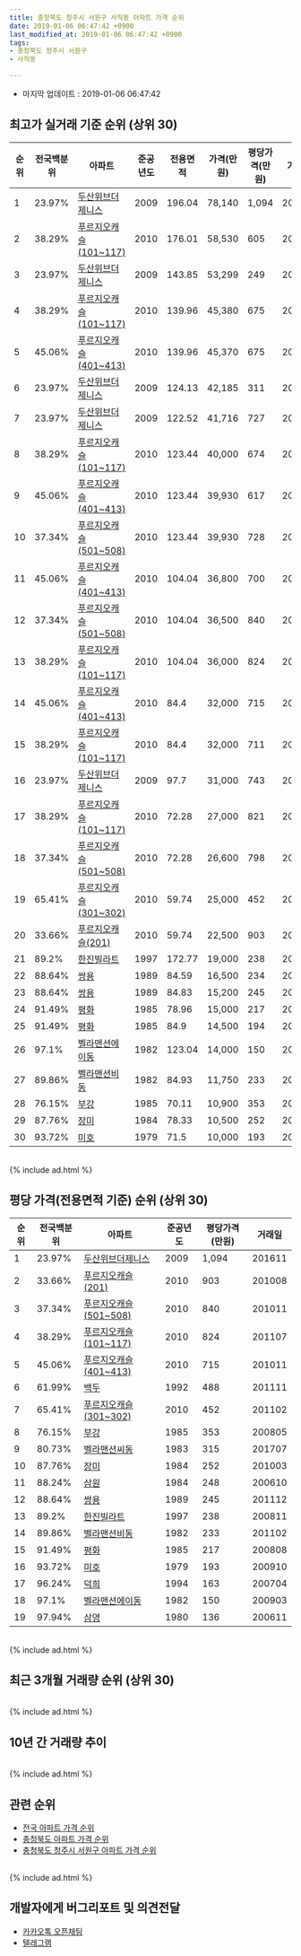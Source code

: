 ```yaml
---
title: 충청북도 청주시 서원구 사직동 아파트 가격 순위
date: 2019-01-06 06:47:42 +0900
last_modified_at: 2019-01-06 06:47:42 +0900
tags:
- 충청북도 청주시 서원구
- 사직동

---
```


* 마지막 업데이트 : 2019-01-06 06:47:42

## 최고가 실거래 기준 순위 (상위 30)


|순위|전국백분위|아파트|준공년도|전용면적|가격(만원)|평당가격(만원)|거래일|
|---|---|---|---|---|---|---|---|
|1|23.97%|[두산위브더제니스](https://search.naver.com/search.naver?query=%EC%B6%A9%EC%B2%AD%EB%B6%81%EB%8F%84+%EC%B2%AD%EC%A3%BC%EC%8B%9C+%EC%84%9C%EC%9B%90%EA%B5%AC+%EC%82%AC%EC%A7%81%EB%8F%99+%EB%91%90%EC%82%B0%EC%9C%84%EB%B8%8C%EB%8D%94%EC%A0%9C%EB%8B%88%EC%8A%A4)|2009|196.04|78,140|1,094|201611|
|2|38.29%|[푸르지오캐슬(101~117)](https://search.naver.com/search.naver?query=%EC%B6%A9%EC%B2%AD%EB%B6%81%EB%8F%84+%EC%B2%AD%EC%A3%BC%EC%8B%9C+%EC%84%9C%EC%9B%90%EA%B5%AC+%EC%82%AC%EC%A7%81%EB%8F%99+%ED%91%B8%EB%A5%B4%EC%A7%80%EC%98%A4%EC%BA%90%EC%8A%AC%28101%7E117%29)|2010|176.01|58,530|605|201302|
|3|23.97%|[두산위브더제니스](https://search.naver.com/search.naver?query=%EC%B6%A9%EC%B2%AD%EB%B6%81%EB%8F%84+%EC%B2%AD%EC%A3%BC%EC%8B%9C+%EC%84%9C%EC%9B%90%EA%B5%AC+%EC%82%AC%EC%A7%81%EB%8F%99+%EB%91%90%EC%82%B0%EC%9C%84%EB%B8%8C%EB%8D%94%EC%A0%9C%EB%8B%88%EC%8A%A4)|2009|143.85|53,299|249|201101|
|4|38.29%|[푸르지오캐슬(101~117)](https://search.naver.com/search.naver?query=%EC%B6%A9%EC%B2%AD%EB%B6%81%EB%8F%84+%EC%B2%AD%EC%A3%BC%EC%8B%9C+%EC%84%9C%EC%9B%90%EA%B5%AC+%EC%82%AC%EC%A7%81%EB%8F%99+%ED%91%B8%EB%A5%B4%EC%A7%80%EC%98%A4%EC%BA%90%EC%8A%AC%28101%7E117%29)|2010|139.96|45,380|675|201301|
|5|45.06%|[푸르지오캐슬(401~413)](https://search.naver.com/search.naver?query=%EC%B6%A9%EC%B2%AD%EB%B6%81%EB%8F%84+%EC%B2%AD%EC%A3%BC%EC%8B%9C+%EC%84%9C%EC%9B%90%EA%B5%AC+%EC%82%AC%EC%A7%81%EB%8F%99+%ED%91%B8%EB%A5%B4%EC%A7%80%EC%98%A4%EC%BA%90%EC%8A%AC%28401%7E413%29)|2010|139.96|45,370|675|201301|
|6|23.97%|[두산위브더제니스](https://search.naver.com/search.naver?query=%EC%B6%A9%EC%B2%AD%EB%B6%81%EB%8F%84+%EC%B2%AD%EC%A3%BC%EC%8B%9C+%EC%84%9C%EC%9B%90%EA%B5%AC+%EC%82%AC%EC%A7%81%EB%8F%99+%EB%91%90%EC%82%B0%EC%9C%84%EB%B8%8C%EB%8D%94%EC%A0%9C%EB%8B%88%EC%8A%A4)|2009|124.13|42,185|311|201101|
|7|23.97%|[두산위브더제니스](https://search.naver.com/search.naver?query=%EC%B6%A9%EC%B2%AD%EB%B6%81%EB%8F%84+%EC%B2%AD%EC%A3%BC%EC%8B%9C+%EC%84%9C%EC%9B%90%EA%B5%AC+%EC%82%AC%EC%A7%81%EB%8F%99+%EB%91%90%EC%82%B0%EC%9C%84%EB%B8%8C%EB%8D%94%EC%A0%9C%EB%8B%88%EC%8A%A4)|2009|122.52|41,716|727|201007|
|8|38.29%|[푸르지오캐슬(101~117)](https://search.naver.com/search.naver?query=%EC%B6%A9%EC%B2%AD%EB%B6%81%EB%8F%84+%EC%B2%AD%EC%A3%BC%EC%8B%9C+%EC%84%9C%EC%9B%90%EA%B5%AC+%EC%82%AC%EC%A7%81%EB%8F%99+%ED%91%B8%EB%A5%B4%EC%A7%80%EC%98%A4%EC%BA%90%EC%8A%AC%28101%7E117%29)|2010|123.44|40,000|674|201301|
|9|45.06%|[푸르지오캐슬(401~413)](https://search.naver.com/search.naver?query=%EC%B6%A9%EC%B2%AD%EB%B6%81%EB%8F%84+%EC%B2%AD%EC%A3%BC%EC%8B%9C+%EC%84%9C%EC%9B%90%EA%B5%AC+%EC%82%AC%EC%A7%81%EB%8F%99+%ED%91%B8%EB%A5%B4%EC%A7%80%EC%98%A4%EC%BA%90%EC%8A%AC%28401%7E413%29)|2010|123.44|39,930|617|201011|
|10|37.34%|[푸르지오캐슬(501~508)](https://search.naver.com/search.naver?query=%EC%B6%A9%EC%B2%AD%EB%B6%81%EB%8F%84+%EC%B2%AD%EC%A3%BC%EC%8B%9C+%EC%84%9C%EC%9B%90%EA%B5%AC+%EC%82%AC%EC%A7%81%EB%8F%99+%ED%91%B8%EB%A5%B4%EC%A7%80%EC%98%A4%EC%BA%90%EC%8A%AC%28501%7E508%29)|2010|123.44|39,930|728|201302|
|11|45.06%|[푸르지오캐슬(401~413)](https://search.naver.com/search.naver?query=%EC%B6%A9%EC%B2%AD%EB%B6%81%EB%8F%84+%EC%B2%AD%EC%A3%BC%EC%8B%9C+%EC%84%9C%EC%9B%90%EA%B5%AC+%EC%82%AC%EC%A7%81%EB%8F%99+%ED%91%B8%EB%A5%B4%EC%A7%80%EC%98%A4%EC%BA%90%EC%8A%AC%28401%7E413%29)|2010|104.04|36,800|700|201012|
|12|37.34%|[푸르지오캐슬(501~508)](https://search.naver.com/search.naver?query=%EC%B6%A9%EC%B2%AD%EB%B6%81%EB%8F%84+%EC%B2%AD%EC%A3%BC%EC%8B%9C+%EC%84%9C%EC%9B%90%EA%B5%AC+%EC%82%AC%EC%A7%81%EB%8F%99+%ED%91%B8%EB%A5%B4%EC%A7%80%EC%98%A4%EC%BA%90%EC%8A%AC%28501%7E508%29)|2010|104.04|36,500|840|201011|
|13|38.29%|[푸르지오캐슬(101~117)](https://search.naver.com/search.naver?query=%EC%B6%A9%EC%B2%AD%EB%B6%81%EB%8F%84+%EC%B2%AD%EC%A3%BC%EC%8B%9C+%EC%84%9C%EC%9B%90%EA%B5%AC+%EC%82%AC%EC%A7%81%EB%8F%99+%ED%91%B8%EB%A5%B4%EC%A7%80%EC%98%A4%EC%BA%90%EC%8A%AC%28101%7E117%29)|2010|104.04|36,000|824|201107|
|14|45.06%|[푸르지오캐슬(401~413)](https://search.naver.com/search.naver?query=%EC%B6%A9%EC%B2%AD%EB%B6%81%EB%8F%84+%EC%B2%AD%EC%A3%BC%EC%8B%9C+%EC%84%9C%EC%9B%90%EA%B5%AC+%EC%82%AC%EC%A7%81%EB%8F%99+%ED%91%B8%EB%A5%B4%EC%A7%80%EC%98%A4%EC%BA%90%EC%8A%AC%28401%7E413%29)|2010|84.4|32,000|715|201011|
|15|38.29%|[푸르지오캐슬(101~117)](https://search.naver.com/search.naver?query=%EC%B6%A9%EC%B2%AD%EB%B6%81%EB%8F%84+%EC%B2%AD%EC%A3%BC%EC%8B%9C+%EC%84%9C%EC%9B%90%EA%B5%AC+%EC%82%AC%EC%A7%81%EB%8F%99+%ED%91%B8%EB%A5%B4%EC%A7%80%EC%98%A4%EC%BA%90%EC%8A%AC%28101%7E117%29)|2010|84.4|32,000|711|201103|
|16|23.97%|[두산위브더제니스](https://search.naver.com/search.naver?query=%EC%B6%A9%EC%B2%AD%EB%B6%81%EB%8F%84+%EC%B2%AD%EC%A3%BC%EC%8B%9C+%EC%84%9C%EC%9B%90%EA%B5%AC+%EC%82%AC%EC%A7%81%EB%8F%99+%EB%91%90%EC%82%B0%EC%9C%84%EB%B8%8C%EB%8D%94%EC%A0%9C%EB%8B%88%EC%8A%A4)|2009|97.7|31,000|743|201101|
|17|38.29%|[푸르지오캐슬(101~117)](https://search.naver.com/search.naver?query=%EC%B6%A9%EC%B2%AD%EB%B6%81%EB%8F%84+%EC%B2%AD%EC%A3%BC%EC%8B%9C+%EC%84%9C%EC%9B%90%EA%B5%AC+%EC%82%AC%EC%A7%81%EB%8F%99+%ED%91%B8%EB%A5%B4%EC%A7%80%EC%98%A4%EC%BA%90%EC%8A%AC%28101%7E117%29)|2010|72.28|27,000|821|201105|
|18|37.34%|[푸르지오캐슬(501~508)](https://search.naver.com/search.naver?query=%EC%B6%A9%EC%B2%AD%EB%B6%81%EB%8F%84+%EC%B2%AD%EC%A3%BC%EC%8B%9C+%EC%84%9C%EC%9B%90%EA%B5%AC+%EC%82%AC%EC%A7%81%EB%8F%99+%ED%91%B8%EB%A5%B4%EC%A7%80%EC%98%A4%EC%BA%90%EC%8A%AC%28501%7E508%29)|2010|72.28|26,600|798|201103|
|19|65.41%|[푸르지오캐슬(301~302)](https://search.naver.com/search.naver?query=%EC%B6%A9%EC%B2%AD%EB%B6%81%EB%8F%84+%EC%B2%AD%EC%A3%BC%EC%8B%9C+%EC%84%9C%EC%9B%90%EA%B5%AC+%EC%82%AC%EC%A7%81%EB%8F%99+%ED%91%B8%EB%A5%B4%EC%A7%80%EC%98%A4%EC%BA%90%EC%8A%AC%28301%7E302%29)|2010|59.74|25,000|452|201102|
|20|33.66%|[푸르지오캐슬(201)](https://search.naver.com/search.naver?query=%EC%B6%A9%EC%B2%AD%EB%B6%81%EB%8F%84+%EC%B2%AD%EC%A3%BC%EC%8B%9C+%EC%84%9C%EC%9B%90%EA%B5%AC+%EC%82%AC%EC%A7%81%EB%8F%99+%ED%91%B8%EB%A5%B4%EC%A7%80%EC%98%A4%EC%BA%90%EC%8A%AC%28201%29)|2010|59.74|22,500|903|201008|
|21|89.2%|[한진빌라트](https://search.naver.com/search.naver?query=%EC%B6%A9%EC%B2%AD%EB%B6%81%EB%8F%84+%EC%B2%AD%EC%A3%BC%EC%8B%9C+%EC%84%9C%EC%9B%90%EA%B5%AC+%EC%82%AC%EC%A7%81%EB%8F%99+%ED%95%9C%EC%A7%84%EB%B9%8C%EB%9D%BC%ED%8A%B8)|1997|172.77|19,000|238|200811|
|22|88.64%|[쌍용](https://search.naver.com/search.naver?query=%EC%B6%A9%EC%B2%AD%EB%B6%81%EB%8F%84+%EC%B2%AD%EC%A3%BC%EC%8B%9C+%EC%84%9C%EC%9B%90%EA%B5%AC+%EC%82%AC%EC%A7%81%EB%8F%99+%EC%8C%8D%EC%9A%A9)|1989|84.59|16,500|234|200607|
|23|88.64%|[쌍용](https://search.naver.com/search.naver?query=%EC%B6%A9%EC%B2%AD%EB%B6%81%EB%8F%84+%EC%B2%AD%EC%A3%BC%EC%8B%9C+%EC%84%9C%EC%9B%90%EA%B5%AC+%EC%82%AC%EC%A7%81%EB%8F%99+%EC%8C%8D%EC%9A%A9)|1989|84.83|15,200|245|201112|
|24|91.49%|[평화](https://search.naver.com/search.naver?query=%EC%B6%A9%EC%B2%AD%EB%B6%81%EB%8F%84+%EC%B2%AD%EC%A3%BC%EC%8B%9C+%EC%84%9C%EC%9B%90%EA%B5%AC+%EC%82%AC%EC%A7%81%EB%8F%99+%ED%8F%89%ED%99%94)|1985|78.96|15,000|217|200808|
|25|91.49%|[평화](https://search.naver.com/search.naver?query=%EC%B6%A9%EC%B2%AD%EB%B6%81%EB%8F%84+%EC%B2%AD%EC%A3%BC%EC%8B%9C+%EC%84%9C%EC%9B%90%EA%B5%AC+%EC%82%AC%EC%A7%81%EB%8F%99+%ED%8F%89%ED%99%94)|1985|84.9|14,500|194|200909|
|26|97.1%|[벨라맨션에이동](https://search.naver.com/search.naver?query=%EC%B6%A9%EC%B2%AD%EB%B6%81%EB%8F%84+%EC%B2%AD%EC%A3%BC%EC%8B%9C+%EC%84%9C%EC%9B%90%EA%B5%AC+%EC%82%AC%EC%A7%81%EB%8F%99+%EB%B2%A8%EB%9D%BC%EB%A7%A8%EC%85%98%EC%97%90%EC%9D%B4%EB%8F%99)|1982|123.04|14,000|150|200903|
|27|89.86%|[벨라맨션비동](https://search.naver.com/search.naver?query=%EC%B6%A9%EC%B2%AD%EB%B6%81%EB%8F%84+%EC%B2%AD%EC%A3%BC%EC%8B%9C+%EC%84%9C%EC%9B%90%EA%B5%AC+%EC%82%AC%EC%A7%81%EB%8F%99+%EB%B2%A8%EB%9D%BC%EB%A7%A8%EC%85%98%EB%B9%84%EB%8F%99)|1982|84.93|11,750|233|201102|
|28|76.15%|[부강](https://search.naver.com/search.naver?query=%EC%B6%A9%EC%B2%AD%EB%B6%81%EB%8F%84+%EC%B2%AD%EC%A3%BC%EC%8B%9C+%EC%84%9C%EC%9B%90%EA%B5%AC+%EC%82%AC%EC%A7%81%EB%8F%99+%EB%B6%80%EA%B0%95)|1985|70.11|10,900|353|200805|
|29|87.76%|[장미](https://search.naver.com/search.naver?query=%EC%B6%A9%EC%B2%AD%EB%B6%81%EB%8F%84+%EC%B2%AD%EC%A3%BC%EC%8B%9C+%EC%84%9C%EC%9B%90%EA%B5%AC+%EC%82%AC%EC%A7%81%EB%8F%99+%EC%9E%A5%EB%AF%B8)|1984|78.33|10,500|252|201003|
|30|93.72%|[미호](https://search.naver.com/search.naver?query=%EC%B6%A9%EC%B2%AD%EB%B6%81%EB%8F%84+%EC%B2%AD%EC%A3%BC%EC%8B%9C+%EC%84%9C%EC%9B%90%EA%B5%AC+%EC%82%AC%EC%A7%81%EB%8F%99+%EB%AF%B8%ED%98%B8)|1979|71.5|10,000|193|200910|


<br>
{% include ad.html %}
<br>

## 평당 가격(전용면적 기준) 순위 (상위 30)


|순위|전국백분위|아파트|준공년도|평당가격(만원)|거래일|
|---|---|---|---|---|---|
|1|23.97%|[두산위브더제니스](https://search.naver.com/search.naver?query=%EC%B6%A9%EC%B2%AD%EB%B6%81%EB%8F%84+%EC%B2%AD%EC%A3%BC%EC%8B%9C+%EC%84%9C%EC%9B%90%EA%B5%AC+%EC%82%AC%EC%A7%81%EB%8F%99+%EB%91%90%EC%82%B0%EC%9C%84%EB%B8%8C%EB%8D%94%EC%A0%9C%EB%8B%88%EC%8A%A4)|2009|1,094|201611|
|2|33.66%|[푸르지오캐슬(201)](https://search.naver.com/search.naver?query=%EC%B6%A9%EC%B2%AD%EB%B6%81%EB%8F%84+%EC%B2%AD%EC%A3%BC%EC%8B%9C+%EC%84%9C%EC%9B%90%EA%B5%AC+%EC%82%AC%EC%A7%81%EB%8F%99+%ED%91%B8%EB%A5%B4%EC%A7%80%EC%98%A4%EC%BA%90%EC%8A%AC%28201%29)|2010|903|201008|
|3|37.34%|[푸르지오캐슬(501~508)](https://search.naver.com/search.naver?query=%EC%B6%A9%EC%B2%AD%EB%B6%81%EB%8F%84+%EC%B2%AD%EC%A3%BC%EC%8B%9C+%EC%84%9C%EC%9B%90%EA%B5%AC+%EC%82%AC%EC%A7%81%EB%8F%99+%ED%91%B8%EB%A5%B4%EC%A7%80%EC%98%A4%EC%BA%90%EC%8A%AC%28501%7E508%29)|2010|840|201011|
|4|38.29%|[푸르지오캐슬(101~117)](https://search.naver.com/search.naver?query=%EC%B6%A9%EC%B2%AD%EB%B6%81%EB%8F%84+%EC%B2%AD%EC%A3%BC%EC%8B%9C+%EC%84%9C%EC%9B%90%EA%B5%AC+%EC%82%AC%EC%A7%81%EB%8F%99+%ED%91%B8%EB%A5%B4%EC%A7%80%EC%98%A4%EC%BA%90%EC%8A%AC%28101%7E117%29)|2010|824|201107|
|5|45.06%|[푸르지오캐슬(401~413)](https://search.naver.com/search.naver?query=%EC%B6%A9%EC%B2%AD%EB%B6%81%EB%8F%84+%EC%B2%AD%EC%A3%BC%EC%8B%9C+%EC%84%9C%EC%9B%90%EA%B5%AC+%EC%82%AC%EC%A7%81%EB%8F%99+%ED%91%B8%EB%A5%B4%EC%A7%80%EC%98%A4%EC%BA%90%EC%8A%AC%28401%7E413%29)|2010|715|201011|
|6|61.99%|[백두](https://search.naver.com/search.naver?query=%EC%B6%A9%EC%B2%AD%EB%B6%81%EB%8F%84+%EC%B2%AD%EC%A3%BC%EC%8B%9C+%EC%84%9C%EC%9B%90%EA%B5%AC+%EC%82%AC%EC%A7%81%EB%8F%99+%EB%B0%B1%EB%91%90)|1992|488|201111|
|7|65.41%|[푸르지오캐슬(301~302)](https://search.naver.com/search.naver?query=%EC%B6%A9%EC%B2%AD%EB%B6%81%EB%8F%84+%EC%B2%AD%EC%A3%BC%EC%8B%9C+%EC%84%9C%EC%9B%90%EA%B5%AC+%EC%82%AC%EC%A7%81%EB%8F%99+%ED%91%B8%EB%A5%B4%EC%A7%80%EC%98%A4%EC%BA%90%EC%8A%AC%28301%7E302%29)|2010|452|201102|
|8|76.15%|[부강](https://search.naver.com/search.naver?query=%EC%B6%A9%EC%B2%AD%EB%B6%81%EB%8F%84+%EC%B2%AD%EC%A3%BC%EC%8B%9C+%EC%84%9C%EC%9B%90%EA%B5%AC+%EC%82%AC%EC%A7%81%EB%8F%99+%EB%B6%80%EA%B0%95)|1985|353|200805|
|9|80.73%|[벨라맨션씨동](https://search.naver.com/search.naver?query=%EC%B6%A9%EC%B2%AD%EB%B6%81%EB%8F%84+%EC%B2%AD%EC%A3%BC%EC%8B%9C+%EC%84%9C%EC%9B%90%EA%B5%AC+%EC%82%AC%EC%A7%81%EB%8F%99+%EB%B2%A8%EB%9D%BC%EB%A7%A8%EC%85%98%EC%94%A8%EB%8F%99)|1983|315|201707|
|10|87.76%|[장미](https://search.naver.com/search.naver?query=%EC%B6%A9%EC%B2%AD%EB%B6%81%EB%8F%84+%EC%B2%AD%EC%A3%BC%EC%8B%9C+%EC%84%9C%EC%9B%90%EA%B5%AC+%EC%82%AC%EC%A7%81%EB%8F%99+%EC%9E%A5%EB%AF%B8)|1984|252|201003|
|11|88.24%|[삼원](https://search.naver.com/search.naver?query=%EC%B6%A9%EC%B2%AD%EB%B6%81%EB%8F%84+%EC%B2%AD%EC%A3%BC%EC%8B%9C+%EC%84%9C%EC%9B%90%EA%B5%AC+%EC%82%AC%EC%A7%81%EB%8F%99+%EC%82%BC%EC%9B%90)|1984|248|200610|
|12|88.64%|[쌍용](https://search.naver.com/search.naver?query=%EC%B6%A9%EC%B2%AD%EB%B6%81%EB%8F%84+%EC%B2%AD%EC%A3%BC%EC%8B%9C+%EC%84%9C%EC%9B%90%EA%B5%AC+%EC%82%AC%EC%A7%81%EB%8F%99+%EC%8C%8D%EC%9A%A9)|1989|245|201112|
|13|89.2%|[한진빌라트](https://search.naver.com/search.naver?query=%EC%B6%A9%EC%B2%AD%EB%B6%81%EB%8F%84+%EC%B2%AD%EC%A3%BC%EC%8B%9C+%EC%84%9C%EC%9B%90%EA%B5%AC+%EC%82%AC%EC%A7%81%EB%8F%99+%ED%95%9C%EC%A7%84%EB%B9%8C%EB%9D%BC%ED%8A%B8)|1997|238|200811|
|14|89.86%|[벨라맨션비동](https://search.naver.com/search.naver?query=%EC%B6%A9%EC%B2%AD%EB%B6%81%EB%8F%84+%EC%B2%AD%EC%A3%BC%EC%8B%9C+%EC%84%9C%EC%9B%90%EA%B5%AC+%EC%82%AC%EC%A7%81%EB%8F%99+%EB%B2%A8%EB%9D%BC%EB%A7%A8%EC%85%98%EB%B9%84%EB%8F%99)|1982|233|201102|
|15|91.49%|[평화](https://search.naver.com/search.naver?query=%EC%B6%A9%EC%B2%AD%EB%B6%81%EB%8F%84+%EC%B2%AD%EC%A3%BC%EC%8B%9C+%EC%84%9C%EC%9B%90%EA%B5%AC+%EC%82%AC%EC%A7%81%EB%8F%99+%ED%8F%89%ED%99%94)|1985|217|200808|
|16|93.72%|[미호](https://search.naver.com/search.naver?query=%EC%B6%A9%EC%B2%AD%EB%B6%81%EB%8F%84+%EC%B2%AD%EC%A3%BC%EC%8B%9C+%EC%84%9C%EC%9B%90%EA%B5%AC+%EC%82%AC%EC%A7%81%EB%8F%99+%EB%AF%B8%ED%98%B8)|1979|193|200910|
|17|96.24%|[덕희](https://search.naver.com/search.naver?query=%EC%B6%A9%EC%B2%AD%EB%B6%81%EB%8F%84+%EC%B2%AD%EC%A3%BC%EC%8B%9C+%EC%84%9C%EC%9B%90%EA%B5%AC+%EC%82%AC%EC%A7%81%EB%8F%99+%EB%8D%95%ED%9D%AC)|1994|163|200704|
|18|97.1%|[벨라맨션에이동](https://search.naver.com/search.naver?query=%EC%B6%A9%EC%B2%AD%EB%B6%81%EB%8F%84+%EC%B2%AD%EC%A3%BC%EC%8B%9C+%EC%84%9C%EC%9B%90%EA%B5%AC+%EC%82%AC%EC%A7%81%EB%8F%99+%EB%B2%A8%EB%9D%BC%EB%A7%A8%EC%85%98%EC%97%90%EC%9D%B4%EB%8F%99)|1982|150|200903|
|19|97.94%|[삼영](https://search.naver.com/search.naver?query=%EC%B6%A9%EC%B2%AD%EB%B6%81%EB%8F%84+%EC%B2%AD%EC%A3%BC%EC%8B%9C+%EC%84%9C%EC%9B%90%EA%B5%AC+%EC%82%AC%EC%A7%81%EB%8F%99+%EC%82%BC%EC%98%81)|1980|136|200611|


<br>
{% include ad.html %}
<br>

## 최근 3개월 거래량 순위 (상위 30)


<div style="width:100%;">
    <canvas id="deal_count_ranking" height="250"></canvas>
</div>


<script>
new Chart(document.getElementById("deal_count_ranking"), {
    type: 'horizontalBar',
    data: {
        labels: ['푸르지오캐슬(401~413)', '푸르지오캐슬(101~117)', '두산위브더제니스', '덕희', '푸르지오캐슬(501~508)', '한진빌라트', '미호', '장미'],
        datasets: [{
            label: '실거래 수',
            data: [10, 5, 3, 2, 2, 1, 1, 1],
            borderColor: "rgba(255, 0, 128, 1)",
            backgroundColor: "rgba(255, 0, 128, 0.5)",
            fill: false,
        }]
    },
    options: {
        responsive: true,
        title: {
            display: true,
            text: '최근 3개월 거래량 순위'
        },
        tooltips: {
            mode: 'index',
            intersect: false,
            callbacks: {
                title: function(tooltipItems, data) {
                    return "실거래 수:";
                },
                label: function(tooltipItem, data) {
                    return data.labels[tooltipItem.index] + ": " + tooltipItem.xLabel;
                }
            }
        },
        hover: {
            mode: 'nearest',
            intersect: true
        },
        scales: {
            xAxes: [{
                display: true,
                scaleLabel: {
                    display: true,
                    labelString: '실거래 수'
                },
                ticks: {
                    suggestedMin: 0,
                }
            }],
            yAxes: [{
                display: true,
                ticks: {
                    autoSkip: false,
                    callback: function(value, index, values) {
                        if (value.length > 15)
                            return value.substr(0, 13) + "...";
                        else
                            return value;
                    }
                },
                scaleLabel: {
                    display: false,
                }
            }]
        }
    }
});

</script>


<br>
{% include ad.html %}
<br>

## 10년 간 거래량 추이


<div style="width:100%;">
    <canvas id="deal_progress" height="250"></canvas>
</div>

<script>
new Chart(document.getElementById("deal_progress"), {
    type: 'line',
    data: {
        labels: ['200901','200902','200903','200904','200905','200906','200907','200908','200909','200910','200911','200912','201001','201002','201003','201004','201005','201006','201007','201008','201009','201010','201011','201012','201101','201102','201103','201104','201105','201106','201107','201108','201109','201110','201111','201112','201201','201202','201203','201204','201205','201206','201207','201208','201209','201210','201211','201212','201301','201302','201303','201304','201305','201306','201307','201308','201309','201310','201311','201312','201401','201402','201403','201404','201405','201406','201407','201408','201409','201410','201411','201412','201501','201502','201503','201504','201505','201506','201507','201508','201509','201510','201511','201512','201601','201602','201603','201604','201605','201606','201607','201608','201609','201610','201611','201612','201701','201702','201703','201704','201705','201706','201707','201708','201709','201710','201711','201712','201801','201802','201803','201804','201805','201806','201807','201808','201809','201810','201811','201812','201901'],
        datasets: [{
            label: '실거래 수',
            pointRadius: 1,
            data: [1, 3, 5, 6, 5, 7, 6, 7, 7, 8, 6, 5, 3, 4, 10, 6, 15, 23, 20, 31, 27, 31, 49, 43, 60, 34, 28, 19, 18, 21, 62, 58, 50, 50, 50, 39, 27, 35, 36, 41, 24, 29, 22, 27, 25, 34, 34, 22, 31, 43, 48, 42, 36, 37, 23, 29, 29, 42, 24, 26, 34, 20, 47, 42, 29, 28, 34, 34, 44, 45, 28, 23, 26, 27, 25, 18, 26, 41, 11, 15, 16, 21, 25, 16, 10, 20, 24, 17, 19, 15, 17, 17, 12, 27, 16, 18, 17, 8, 12, 12, 22, 18, 22, 16, 17, 17, 16, 15, 18, 19, 22, 17, 20, 15, 8, 14, 10, 10, 17, 8, 0],
            borderColor: "rgba(255, 201, 14, 1)",
            backgroundColor: "rgba(255, 201, 14, 0.5)",
            fill: true,
        }]
    },
    options: {
        responsive: true,
        title: {
            display: true,
            text: '10년간 거래량 추이'
        },
        tooltips: {
            mode: 'index',
            intersect: false,
        },
        hover: {
            mode: 'nearest',
            intersect: true
        },
        scales: {
            xAxes: [{
                display: true,
                scaleLabel: {
                    display: true,
                    labelString: '년/월'
                }
            }],
            yAxes: [{
                display: true,
                ticks: {
                    suggestedMin: 0,
                },
                scaleLabel: {
                    display: true,
                    labelString: '실거래 수'
                }
            }]
        }
    }
});

</script>


<br>
{% include ad.html %}
<br>

## 관련 순위

- [전국 아파트 가격 순위](https://inasie.github.io/apt-ranking/전국)
- [충청북도 아파트 가격 순위](https://inasie.github.io/apt-ranking/충청북도)
- [충청북도 청주시 서원구 아파트 가격 순위](https://inasie.github.io/apt-ranking/충청북도-청주시-서원구)


<br>
{% include ad.html %}
<br>

## 개발자에게 버그리포트 및 의견전달

- [카카오톡 오픈채팅](https://open.kakao.com/o/gLJUAP4)
- [텔레그램](https://t.me/inasie)

